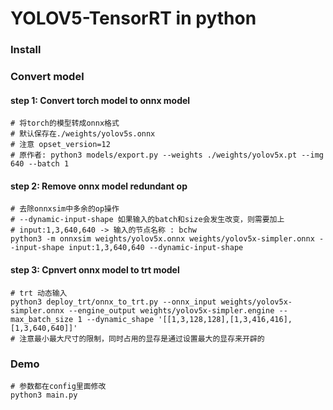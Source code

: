 # YOLOV5-TensorRT in python

### Install


### Convert model

#### step 1: Convert torch model to onnx model
```shell script
# 将torch的模型转成onnx格式
# 默认保存在./weights/yolov5s.onnx
# 注意 opset_version=12
# 原作者: python3 models/export.py --weights ./weights/yolov5x.pt --img 640 --batch 1
```
#### step 2: Remove onnx model redundant op
```shell script
# 去除onnxsim中多余的op操作
# --dynamic-input-shape 如果输入的batch和size会发生改变，则需要加上
# input:1,3,640,640 -> 输入的节点名称 : bchw
python3 -m onnxsim weights/yolov5x.onnx weights/yolov5x-simpler.onnx --input-shape input:1,3,640,640 --dynamic-input-shape
```
#### step 3: Cpnvert onnx model to trt model
```shell script
# trt 动态输入
python3 deploy_trt/onnx_to_trt.py --onnx_input weights/yolov5x-simpler.onnx --engine_output weights/yolov5x-simpler.engine --max_batch_size 1 --dynamic_shape '[[1,3,128,128],[1,3,416,416],[1,3,640,640]]'
# 注意最小最大尺寸的限制，同时占用的显存是通过设置最大的显存来开辟的
```


### Demo

```shell script
# 参数都在config里面修改
python3 main.py
```